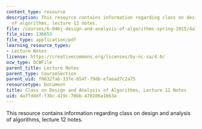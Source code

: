 ```yaml
---
content_type: resource
description: This resource contains information regarding class on design and analysis
  of algorithms, lecture 12 notes.
file: /courses/6-046j-design-and-analysis-of-algorithms-spring-2015/4a7fdddff3bc419c70bb470106a1663a_MIT6_046JS15_lec12.pdf
file_size: 136653
file_type: application/pdf
learning_resource_types:
- Lecture Notes
license: https://creativecommons.org/licenses/by-nc-sa/4.0/
ocw_type: OCWFile
parent_title: Lecture Notes
parent_type: CourseSection
parent_uid: f0632fab-33fe-b54f-79db-e7aead7c2a75
resourcetype: Document
title: Class on Design and Analysis of Algorithms, Lecture 12 Notes
uid: 4a7fdddf-f3bc-419c-70bb-470106a1663a
---
```

This resource contains information regarding class on design and analysis of algorithms, lecture 12 notes.